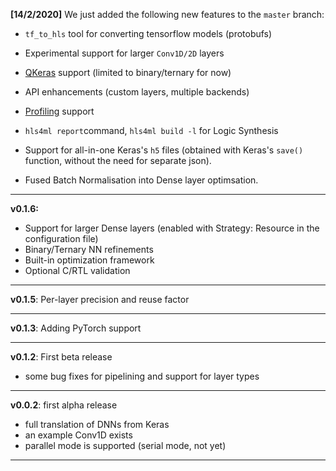 **[14/2/2020]** We just added the following new features to the `master` branch:

- `tf_to_hls` tool for converting tensorflow models (protobufs)

-  Experimental support for larger `Conv1D/2D` layers

- [QKeras](https://github.com/google/qkeras) support (limited to binary/ternary for now)

- API enhancements (custom layers, multiple backends)

- [Profiling](PROFILING) support

- `hls4ml report`command, `hls4ml build -l` for Logic Synthesis

- Support for all-in-one Keras's `h5` files (obtained with Keras's `save()` function, without the need for separate json).

- Fused Batch Normalisation into Dense layer optimsation.

---
**v0.1.6:**

- Support for larger Dense layers (enabled with Strategy: Resource in the configuration file)
- Binary/Ternary NN refinements
- Built-in optimization framework
- Optional C/RTL validation


---
**v0.1.5**: Per-layer precision and reuse factor

---
**v0.1.3**: Adding PyTorch support

--- 
**v0.1.2**: First beta release
   * some bug fixes for pipelining and support for layer types

---
**v0.0.2**: first alpha release
   * full translation of DNNs from Keras 
   * an example Conv1D exists
   * parallel mode is supported (serial mode, not yet)
---